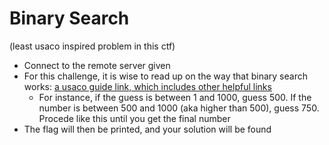 # Binary Search
(least usaco inspired problem in this ctf)
- Connect to the remote server given
- For this challenge, it is wise to read up on the way that binary search works: [a usaco guide link, which includes other helpful links](https://usaco.guide/silver/binary-search)
    - For instance, if the guess is between 1 and 1000, guess 500. If the number is between 500 and 1000 (aka higher than 500), guess 750. Procede like this until you get the final number
- The flag will then be printed, and your solution will be found